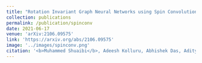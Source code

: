 ```yaml
---
title: "Rotation Invariant Graph Neural Networks using Spin Convolutions"
collection: publications
permalink: /publication/spinconv
date: 2021-06-17
venue: 'arXiv:2106.09575'
link: 'https://arxiv.org/abs/2106.09575'
image: '../images/spinconv.png'
citation: '<b>Muhammed Shuaibi</b>, Adeesh Kolluru, Abhishek Das, Aditya Grover, Anuroop Sriram, Zachary Ulissi, and C. Lawrence Zitnick: "Rotation Invariant Graph Neural Networks using Spin Convolutions, 2021; arXiv:2106.09575"'
---
```

